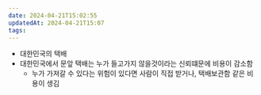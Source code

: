 ```yaml
---
date: 2024-04-21T15:02:55
updatedAt: 2024-04-21T15:07
tags: 
---
```

- 대한민국의 택배
- 대한민국에서 문앞 택배는 누가 들고가지 않을것이라는 신뢰떄문에 비용이 감소함
	- 누가 가져갈 수 있다는 위험이 있다면 사람이 직접 받거나, 택배보관함 같은 비용이 생김